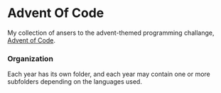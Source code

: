 # Advent Of Code

My collection of ansers to the advent-themed programming challange, [Advent of Code](https://adventofcode.com/).

### Organization

Each year has its own folder, and each year may contain one or more subfolders depending on the languages used.

